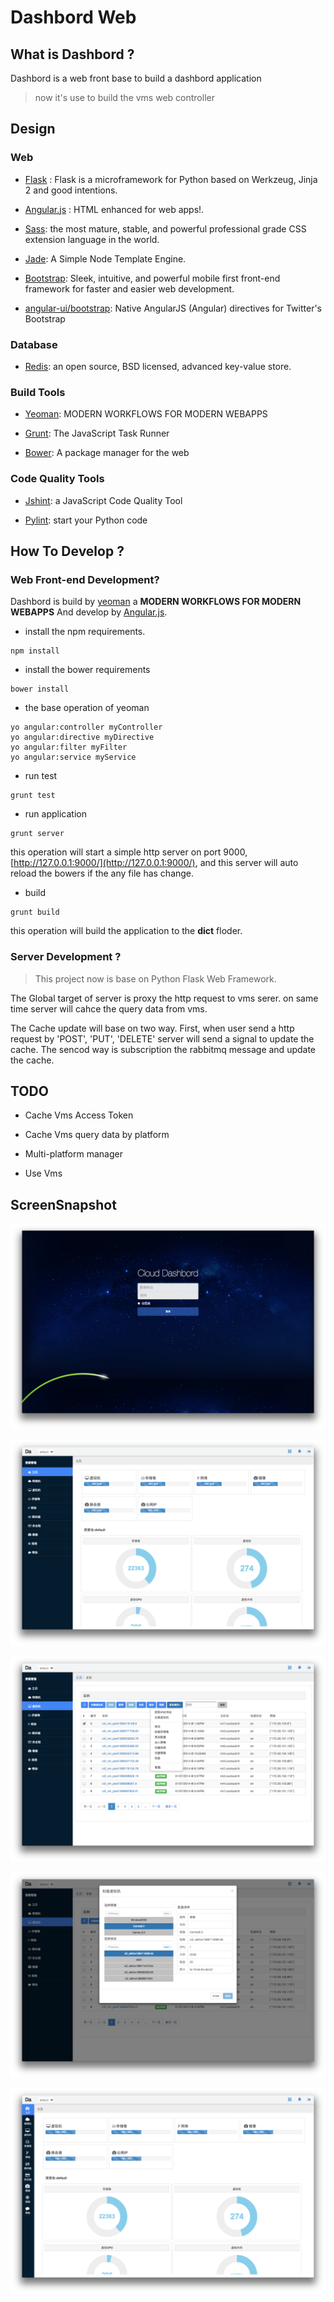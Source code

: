 Dashbord Web
============

## What is Dashbord ?

Dashbord is a web front base to build a dashbord application

>now it's use to build the vms web controller

## Design

### Web

* [Flask](http://flask.pocoo.org/) : Flask is a microframework for Python based on Werkzeug, Jinja 2 and good intentions.

* [Angular.js](http://angularjs.org/) : HTML enhanced for web apps!.

* [Sass](http://sass-lang.com/): the most mature, stable, and powerful professional grade CSS extension language in the world.

* [Jade](http://jade-lang.com/): A Simple Node Template Engine.

* [Bootstrap](http://getbootstrap.com/):  Sleek, intuitive, and powerful mobile first front-end framework for faster and easier web development.

* [angular-ui/bootstrap](http://angular-ui.github.io/bootstrap//‎): Native AngularJS (Angular) directives for Twitter's Bootstrap

### Database

* [Redis](http://redis.io/): an open source, BSD licensed, advanced key-value store.

### Build Tools

* [Yeoman](http://yeoman.io/): MODERN WORKFLOWS FOR MODERN WEBAPPS

* [Grunt](http://gruntjs.com/): The JavaScript Task Runner

* [Bower](http://bower.io/): A package manager for the web


### Code Quality Tools

* [Jshint](http://www.jshint.com/): a JavaScript Code Quality Tool

* [Pylint](http://www.pylint.org/): start your Python code


## How To Develop ?

### Web Front-end Development?

Dashbord is build by [yeoman](http://yeoman.io/index.html) a **MODERN WORKFLOWS FOR MODERN WEBAPPS** And develop by [Angular.js](http://angularjs.org/).

* install the npm requirements.

```
npm install
``` 

* install the bower requirements

```
bower install
```

* the base operation of yeoman

```
yo angular:controller myController
yo angular:directive myDirective
yo angular:filter myFilter
yo angular:service myService
```

* run test

```
grunt test
```

* run application

```
grunt server
```

this operation will start a simple http server on port 9000, [http://127.0.0.1:9000/](http://127.0.0.1:9000/), and this server will auto reload the bowers if the any file has change.

* build

```
grunt build
```

this operation will build the application to the **dict** floder.


### Server Development ?

> This project now is base on Python Flask Web Framework.

The Global target of server is proxy the http request to vms serer. on same time server will cahce the query data from vms.

The Cache update will base on two way. First, when user send a http request by 'POST', 'PUT', 'DELETE' server will send a signal to update the cache.
The sencod way is subscription the rabbitmq message and update the cache.

## TODO

* Cache Vms Access Token

* Cache Vms query data by platform

* Multi-platform manager

* Use Vms

## ScreenSnapshot

![home](app/images/2014-01-12-1.41.09.png)

![create_vm](app/images/2014-01-12-1.41.41.png)

![](app/images/2014-01-12-1.41.55.png)

![](app/images/2014-01-12-1.42.12.png)

![](app/images/2014-01-12-1.42.33.png)
